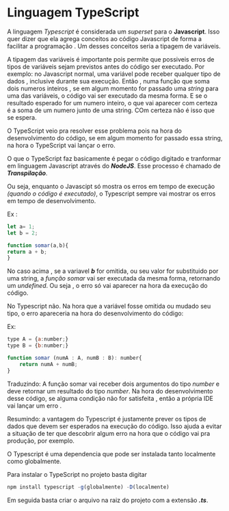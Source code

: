 # Linguagem TypeScript

A linguagem *Typescript* é considerada um *superset* para o **Javascript**. Isso quer dizer que ela agrega conceitos ao código Javascript de forma a facilitar a programação . Um desses conceitos seria a tipagem de variáveis.

A tipagem das variáveis é importante pois permite que possiveis erros de tipos de variáveis sejam previstos antes do código ser executado. Por exemplo: no Javascript normal, uma variável pode receber qualquer tipo de dados , inclusive durante sua execução. Então , numa função que soma dois numeros inteiros , se em algum momento for passado uma *string* para uma das variáveis, o código vai ser executado da mesma forma. E se o resultado esperado for um numero inteiro, o que vai aparecer com certeza é a soma de um numero junto de uma string. COm certeza não é isso que se espera.

O TypeScript veio pra resolver esse problema pois na hora do desenvolvimento do código, se em algum momento for passado essa string, na hora o TypeScript vai lançar o erro.

O que o TypeScript faz basicamente é pegar o código digitado e tranformar em linguagem Javascript através do ***NodeJS***. Esse processo é chamado de ***Transpilação***.

Ou seja, enquanto o Javascipt só mostra os erros em tempo de execução *(quando o código é executado)*, o Typescript sempre vai mostrar os erros em tempo de desenvolvimento.

Ex : 
```js
let a= 1;
let b = 2;

function somar(a,b){
return a + b;
}
``` 
No caso acima , se a variavel ***b*** for omitida, ou seu valor for substituido por uma string, a *função somar* vai ser executada da mesma forma, retornando um *undefined*. Ou seja , o erro só vai aparecer na hora da execução do código.

No Typescript não. Na hora que a variável fosse omitida ou mudado seu tipo, o erro apareceria na hora do desenvolvimento do código:

Ex:
```js
type A = {a:number;}
type B = {b:number;}

function somar (numA : A, numB : B): number{
    return numA + numB;
}
```

Traduzindo: A função somar vai receber dois argumentos do tipo *number* e deve retornar um resultado do tipo *number*. Na hora do desenvolvimento desse código, se alguma condição não for satisfeita , então a própria IDE vai lançar um erro .

Resumindo: a vantagem do Typescript é justamente prever os tipos de dados que devem ser esperados na execução do código. Isso ajuda a evitar a situação de ter que descobrir algum erro na hora que o código vai pra produção, por exemplo.

O Typescript é uma dependencia que pode ser instalada tanto localmente como globalmente.

Para instalar o TypeScript no projeto basta digitar
 ```js
 npm install typescript -g(globalmente) -D(localmente)
```
Em seguida basta criar o arquivo na raiz do projeto com a extensão ***.ts***.